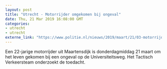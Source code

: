 ```yaml
---
layout: post
title: "Utrecht - Motorrijder omgekomen bij ongeval"
date: Thu, 21 Mar 2019 16:08:00 GMT
categories: 
- utrecht 
- utrecht 
externe_link: "https://www.politie.nl/nieuws/2019/maart/21/03-motorrijder-omgekomen.html"
---
```


Een 22-jarige motorrijder uit Maartensdijk is donderdagmiddag 21 maart om het leven gekomen bij een ongeval op de Universiteitsweg. Het Tactisch Verkeersteam onderzoekt de toedacht.
